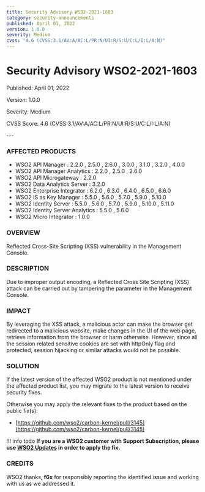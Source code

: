 ```yaml
---
title: Security Advisory WSO2-2021-1603
category: security-announcements
published: April 01, 2022
version: 1.0.0
severity: Medium
cvss: "4.6 (CVSS:3.1/AV:A/AC:L/PR:N/UI:R/S:U/C:L/I:L/A:N)"
---
```


# Security Advisory WSO2-2021-1603

<p class="doc-info">Published: April 01, 2022</p>
<p class="doc-info">Version: 1.0.0</p>
<p class="doc-info">Severity: Medium</p>
<p class="doc-info">CVSS Score: 4.6 (CVSS:3.1/AV:A/AC:L/PR:N/UI:R/S:U/C:L/I:L/A:N)</p>
---

### AFFECTED PRODUCTS
* WSO2 API Manager : 2.2.0 , 2.5.0 , 2.6.0 , 3.0.0 , 3.1.0 , 3.2.0 , 4.0.0
* WSO2 API Manager Analytics : 2.2.0 , 2.5.0 , 2.6.0
* WSO2 API Microgateway : 2.2.0
* WSO2 Data Analytics Server : 3.2.0
* WSO2 Enterprise Integrator : 6.2.0 , 6.3.0 , 6.4.0 , 6.5.0 , 6.6.0
* WSO2 IS as Key Manager : 5.5.0 , 5.6.0 , 5.7.0 , 5.9.0 , 5.10.0
* WSO2 Identity Server : 5.5.0 , 5.6.0 , 5.7.0 , 5.9.0 , 5.10.0 , 5.11.0
* WSO2 Identity Server Analytics : 5.5.0 , 5.6.0
* WSO2 Micro Integrator : 1.0.0



### OVERVIEW
Reflected Cross-Site Scripting (XSS) vulnerability in the Management Console.


### DESCRIPTION
Due to improper output encoding, a Reflected Cross Site Scripting (XSS) attack can be carried out by tampering the parameter in the Management Console.


### IMPACT
By leveraging the XSS attack, a malicious actor can make the browser get redirected to a malicious website, make changes in the UI of the web page, retrieve information from the browser or harm otherwise. However, since all the session related sensitive cookies are set with httpOnly flag and protected, session hijacking or similar attacks would not be possible.


### SOLUTION
If the latest version of the affected WSO2 product is not mentioned under the affected product list, you may migrate to the latest version to receive security fixes.

Otherwise you may apply the relevant fixes to the product based on the public fix(s):

* [https://github.com/wso2/carbon-kernel/pull/3145](https://github.com/wso2/carbon-kernel/pull/3145)


!!! info todo
    **If you are a WSO2 customer with Support Subscription, please use [WSO2 Updates](https://wso2.com/updates/) in order to apply the fix.**


### CREDITS
WSO2 thanks, **f6x** for responsibly reporting the identified issue and working with us as we addressed it.
